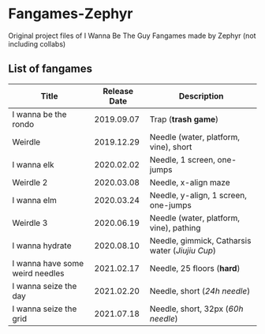 # Fangames-Zephyr
Original project files of I Wanna Be The Guy Fangames made by Zephyr (not including collabs)

## List of fangames
| Title                           | Release Date | Description                                     |
| ------------------------------- | ------------ | ----------------------------------------------- |
| I wanna be the rondo            | 2019.09.07   | Trap (**trash game**)                           |
| Weirdle                         | 2019.12.29   | Needle (water, platform, vine), short           |
| I wanna elk                     | 2020.02.02   | Needle, 1 screen, one-jumps                     |
| Weirdle 2                       | 2020.03.08   | Needle, x-align maze                            |
| I wanna elm                     | 2020.03.24   | Needle, y-align, 1 screen, one-jumps            |
| Weirdle 3                       | 2020.06.19   | Needle (water, platform, vine), pathing         |
| I wanna hydrate                 | 2020.08.10   | Needle, gimmick, Catharsis water (*Jiujiu Cup*) |
| I wanna have some weird needles | 2021.02.17   | Needle, 25 floors (**hard**)                    |
| I wanna seize the day           | 2021.02.20   | Needle, short (*24h needle*)                    |
| I wanna seize the grid          | 2021.07.18   | Needle, short, 32px (*60h needle*)              |

